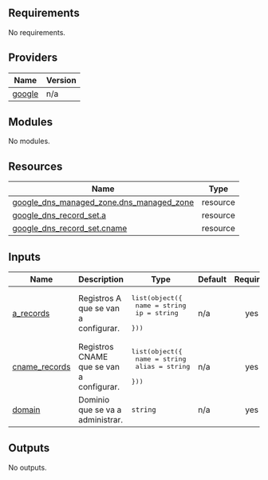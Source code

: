 ## Requirements

No requirements.

## Providers

| Name                                                      | Version |
| --------------------------------------------------------- | ------- |
| <a name="provider_google"></a> [google](#provider_google) | n/a     |

## Modules

No modules.

## Resources

| Name                                                                                                                                        | Type     |
| ------------------------------------------------------------------------------------------------------------------------------------------- | -------- |
| [google_dns_managed_zone.dns_managed_zone](https://registry.terraform.io/providers/hashicorp/google/latest/docs/resources/dns_managed_zone) | resource |
| [google_dns_record_set.a](https://registry.terraform.io/providers/hashicorp/google/latest/docs/resources/dns_record_set)                    | resource |
| [google_dns_record_set.cname](https://registry.terraform.io/providers/hashicorp/google/latest/docs/resources/dns_record_set)                | resource |

## Inputs

| Name                                                                     | Description                              | Type                                                                  | Default | Required |
| ------------------------------------------------------------------------ | ---------------------------------------- | --------------------------------------------------------------------- | ------- | :------: |
| <a name="input_a_records"></a> [a_records](#input_a_records)             | Registros A que se van a configurar.     | <pre>list(object({<br> name = string<br> ip = string<br> }))</pre>    | n/a     |   yes    |
| <a name="input_cname_records"></a> [cname_records](#input_cname_records) | Registros CNAME que se van a configurar. | <pre>list(object({<br> name = string<br> alias = string<br> }))</pre> | n/a     |   yes    |
| <a name="input_domain"></a> [domain](#input_domain)                      | Dominio que se va a administrar.         | `string`                                                              | n/a     |   yes    |

## Outputs

No outputs.
